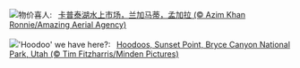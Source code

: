 ![](https://www.bing.com/th?id=OHR.KaptaiLake_ZH-CN9085738832_UHD.jpg&w=1000)物价喜人:&nbsp;&ensp;[卡普泰湖水上市场，兰加马蒂，孟加拉 (© Azim Khan Ronnie/Amazing Aerial Agency)](https://www.bing.com/th?id=OHR.KaptaiLake_ZH-CN9085738832_UHD.jpg)
<br><br/>
![](https://www.bing.com/th?id=OHR.HoodoosBryce_EN-US6434628044_UHD.jpg&w=1000)'Hoodoo' we have here?:&nbsp;&ensp;[Hoodoos, Sunset Point, Bryce Canyon National Park, Utah (© Tim Fitzharris/Minden Pictures)](https://www.bing.com/th?id=OHR.HoodoosBryce_EN-US6434628044_UHD.jpg)
<br><br/>
